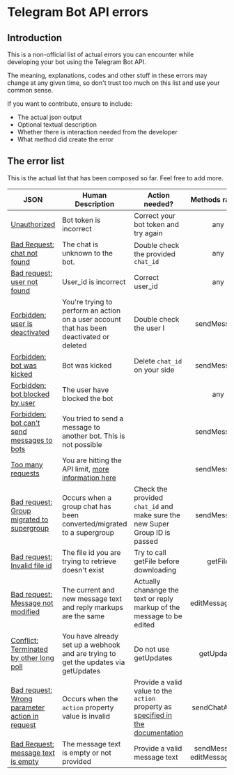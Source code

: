 # Telegram Bot API errors

## Introduction
This is a non-official list of actual errors you can encounter while developing your bot using the Telegram Bot API.

The meaning, explanations, codes and other stuff in these errors may change at any given time, so don't trust too much on this list and use your common sense.

If you want to contribute, ensure to include: 
- The actual json output
- Optional textual description
- Whether there is interaction needed from the developer
- What method did create the error

## The error list

This is the actual list that has been composed so far. Feel free to add more.

| JSON         | Human Description| Action needed?    | Methods raising |
|--------------|------------------|-------------------|:---------------:|
|[Unauthorized](json/unauthorized.json)|Bot token is incorrect|Correct your bot token and try again|any|
|[Bad Request: chat not found](json/bad-request-chat-not-found.json )|The chat is unknown to the bot.| Double check the provided `chat_id`|any|
|[Bad request: user not found](json/bad-request-user-not-found.json)|User_id is incorrect|Correct user_id|any|
|[Forbidden: user is deactivated](json/forbidden-user-is-deactivated.json)|You're trying to perform an action on a user account that has been deactivated or deleted| Double check the user I|sendMessage|
|[Forbidden: bot was kicked](json/forbidden-bot-was-kicked.json)|Bot was kicked|Delete `chat_id` on your side|sendMessage|
|[Forbidden: bot blocked by user](json/forbidden-bot-blocked-by-user.json)| The user have blocked the bot ||any|
|[Forbidden: bot can't send messages to bots](json/forbidden-bot-cant-send-messages-to-bots.json)|You tried to send a message to another bot. This is not possible||sendMessage|
|[Too many requests](json/too-many-requests.json)|You are hitting the API limit, [more information here](https://core.telegram.org/bots/faq#my-bot-is-hitting-limits-how-do-i-avoid-this)||sendMessage|
|[Bad request: Group migrated to supergroup](json/bad-request-group-chat-migrated.json)| Occurs when a group chat has been converted/migrated to a supergroup| Check the provided `chat_id` and make sure the new Super Group ID is passed |sendMessage|
|[Bad request: Invalid file id](json/bad-request-invalid-file-id.json)| The file id you are trying to retrieve doesn't exist|Try to call getFile before downloading|getFile|
|[Bad request: Message not modified](json/bad-request-message-not-modified.json)|The current and new message text and reply markups are the same| Actually chanange the text or reply markup of the message to be edited|editMessageText|
|[Conflict: Terminated by other long poll](json/conflicted-terminated-by-other-long-poll.json)|You have already set up a webhook and are trying to get the updates via getUpdates|Do not use getUpdates|getUpdates|
|[Bad request: Wrong parameter action in request](json/bad-request-wrong-parameter-action-in-request.json)| Occurs when the `action` property value is invalid | Provide a valid value to the `action` property as [specified in the documentation](https://core.telegram.org/bots/api#sendchataction) |sendChatAction|
| [Bad Request: message text is empty](json/bad-request-message-text-is-empty.json) | The message text is empty or not provided | Provide a valid message text | sendMessage, editMessageText |
